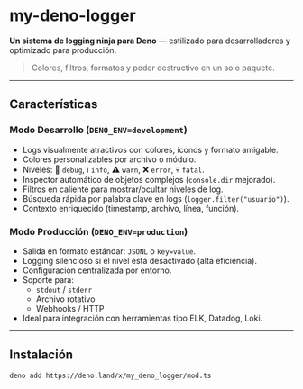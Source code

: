 # my-deno-logger

**Un sistema de logging ninja para Deno** — estilizado para desarrolladores y optimizado para producción.

> Colores, filtros, formatos y poder destructivo en un solo paquete.

---

## Características

### Modo Desarrollo (`DENO_ENV=development`)
- Logs visualmente atractivos con colores, íconos y formato amigable.
- Colores personalizables por archivo o módulo.
- Niveles: 🐛 `debug`, ℹ️ `info`, ⚠️ `warn`, ❌ `error`, 💀 `fatal`.
- Inspector automático de objetos complejos (`console.dir` mejorado).
- Filtros en caliente para mostrar/ocultar niveles de log.
- Búsqueda rápida por palabra clave en logs (`logger.filter("usuario")`).
- Contexto enriquecido (timestamp, archivo, línea, función).

### Modo Producción (`DENO_ENV=production`)
- Salida en formato estándar: `JSONL` o `key=value`.
- Logging silencioso si el nivel está desactivado (alta eficiencia).
- Configuración centralizada por entorno.
- Soporte para:
  - `stdout` / `stderr`
  - Archivo rotativo
  - Webhooks / HTTP
- Ideal para integración con herramientas tipo ELK, Datadog, Loki.

---

## Instalación

```bash
deno add https://deno.land/x/my_deno_logger/mod.ts